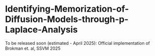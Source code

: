 # Identifying-Memorization-of-Diffusion-Models-through-p-Laplace-Analysis

To be released soon (estimated - April 2025): Official implementation of Brokman et. al, SSVM 2025
